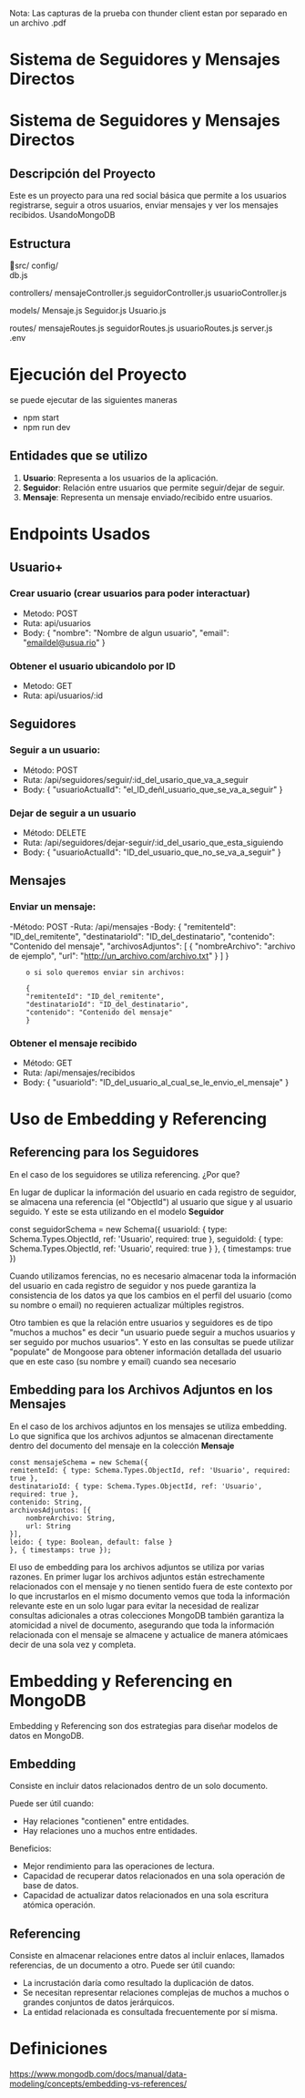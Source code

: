Nota: Las capturas de la  prueba con thunder client estan por separado en un archivo .pdf
# Sistema de Seguidores y Mensajes Directos

# Sistema de Seguidores y Mensajes Directos

##  Descripción del Proyecto
Este es un proyecto para una red social básica que permite a los usuarios registrarse, seguir a otros usuarios, enviar mensajes y ver los mensajes recibidos. UsandoMongoDB

## Estructura 

📁src/
config/  
    db.js 

controllers/ 
     mensajeController.js
     seguidorController.js
     usuarioController.js

models/ 
     Mensaje.js
     Seguidor.js
     Usuario.js

routes/ 
     mensajeRoutes.js
     seguidorRoutes.js
     usuarioRoutes.js
server.js       
.env            


# Ejecución del Proyecto 
se puede ejecutar de las siguientes maneras
- npm start
- npm run dev

## Entidades que se utilizo

1. **Usuario**: Representa a los usuarios de la aplicación.
2. **Seguidor**: Relación entre usuarios que permite seguir/dejar de seguir.
3. **Mensaje**: Representa un mensaje enviado/recibido entre usuarios.

# Endpoints Usados
## **Usuario+**
### Crear usuario (crear usuarios para poder interactuar)
- Metodo: POST
- Ruta: api/usuarios
- Body: {
            "nombre": "Nombre de algun usuario",
            "email": "emaildel@usua.rio"
        }
### Obtener el usuario ubicandolo por ID
- Metodo: GET
- Ruta: api/usuarios/:id

## **Seguidores**
### Seguir a un usuario:

- Método: POST
- Ruta: /api/seguidores/seguir/:id_del_usario_que_va_a_seguir
- Body: {
            "usuarioActualId": "el_ID_deñl_usuario_que_se_va_a_seguir"
        }

### Dejar de seguir a un usuario

- Método: DELETE
- Ruta: /api/seguidores/dejar-seguir/:id_del_usario_que_esta_siguiendo
- Body:
        {
             "usuarioActualId": "ID_del_usuario_que_no_se_va_a_seguir"
        }

## **Mensajes**
### Enviar un mensaje:

-Método: POST
-Ruta: /api/mensajes
-Body:
        {
        "remitenteId": "ID_del_remitente",
        "destinatarioId": "ID_del_destinatario",
        "contenido": "Contenido del mensaje",
        "archivosAdjuntos": [
            {
            "nombreArchivo": "archivo de ejemplo",
            "url": "http://un_archivo.com/archivo.txt"
            }
        ]
        }

        o si solo queremos enviar sin archivos:

        {
        "remitenteId": "ID_del_remitente",
        "destinatarioId": "ID_del_destinatario",
        "contenido": "Contenido del mensaje"
        }
### Obtener el mensaje recibido
- Método: GET
- Ruta: /api/mensajes/recibidos
- Body:  {
            "usuarioId": "ID_del_usuario_al_cual_se_le_envio_el_mensaje"
         }

# Uso de Embedding y Referencing 

## Referencing para los Seguidores
En el caso de los seguidores se utiliza referencing. 
¿Por que?

En lugar de duplicar la información del usuario en cada registro de seguidor, se almacena una referencia (el "ObjectId") al usuario que sigue y al usuario seguido. Y este se esta utilizando en el modelo **Seguidor**

const seguidorSchema = new Schema({
  usuarioId: { type: Schema.Types.ObjectId, ref: 'Usuario', required: true },
  seguidoId: { type: Schema.Types.ObjectId, ref: 'Usuario', required: true }
}, { timestamps: true })

Cuando utilizamos ferencias, no es necesario almacenar toda la información del usuario en cada registro de seguidor y nos puede garantiza la consistencia de los datos ya que los cambios en el perfil del usuario (como su nombre o email) no requieren actualizar múltiples registros.

Otro tambien es que la relación entre usuarios y seguidores es de tipo "muchos a muchos" es decir "un usuario puede seguir a muchos usuarios y ser seguido por muchos usuarios". Y esto en las consultas se puede utilizar "populate" de Mongoose para obtener información detallada del usuario que en este caso (su nombre y email) cuando sea necesario

## Embedding para los Archivos Adjuntos en los Mensajes
En el caso de los archivos adjuntos en los mensajes se utiliza embedding. Lo que significa que los archivos adjuntos se almacenan directamente dentro del documento del mensaje en la colección **Mensaje**

    const mensajeSchema = new Schema({
    remitenteId: { type: Schema.Types.ObjectId, ref: 'Usuario', required: true },
    destinatarioId: { type: Schema.Types.ObjectId, ref: 'Usuario', required: true },
    contenido: String,
    archivosAdjuntos: [{
        nombreArchivo: String,
        url: String
    }],
    leido: { type: Boolean, default: false }
    }, { timestamps: true });

  El uso de embedding para los archivos adjuntos se utiliza por varias razones. En primer lugar los archivos adjuntos están estrechamente relacionados con el mensaje y no tienen sentido fuera de este contexto por lo que incrustarlos en el mismo documento vemos que toda la información relevante este en un solo lugar para evitar la necesidad de realizar consultas adicionales a otras colecciones MongoDB también garantiza la atomicidad a nivel de documento, asegurando que toda la información relacionada con el mensaje se almacene y actualice de manera atómicaes decir de una sola vez y completa.
# Embedding y Referencing en MongoDB

Embedding y Referencing son dos estrategias para diseñar modelos de datos en MongoDB.

## Embedding

Consiste en incluir datos relacionados dentro de un solo documento.

Puede ser útil cuando:
 + Hay relaciones "contienen" entre entidades.
 + Hay relaciones uno a muchos entre entidades.

Beneficios:
 + Mejor rendimiento para las operaciones de lectura.
 + Capacidad de recuperar datos relacionados en una sola operación de base de datos.
 + Capacidad de actualizar datos relacionados en una sola escritura atómica operación.


## Referencing

Consiste en almacenar relaciones entre datos al incluir enlaces, llamados referencias, de un documento a otro.
Puede ser útil cuando:
 + La incrustación daría como resultado la duplicación de datos.
 + Se necesitan representar relaciones complejas de muchos a muchos o grandes conjuntos de datos jerárquicos.
 + La entidad relacionada es consultada frecuentemente por sí misma.

# Definiciones
https://www.mongodb.com/docs/manual/data-modeling/concepts/embedding-vs-references/
